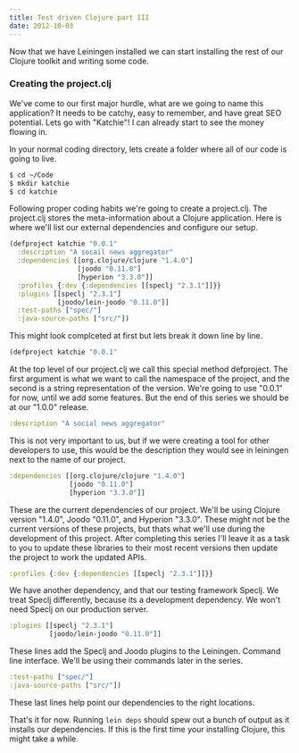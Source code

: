 ```yaml
---
title: Test driven Clojure part III
date: 2012-10-03
---
```


Now that we have Leiningen installed we can start installing the rest of our
Clojure toolkit and writing some code.

### Creating the project.clj

We've come to our first major hurdle, what are we going to name this
application? It needs to be catchy, easy to remember, and have great SEO
potential. Lets go with "Katchie"! I can already start to see the money
flowing in.

In your normal coding directory, lets create a folder where all of our code is
going to live.

```bash
$ cd ~/Code
$ mkdir katchie
$ cd katchie
```

Following proper coding habits we're going to create a project.clj. The
project.clj stores the meta-information about a Clojure application. Here is
where we'll list our external dependencies and configure our setup.

```clojure
(defproject katchie "0.0.1"
  :description "A socail news aggregator"
  :dependencies [[org.clojure/clojure "1.4.0"]
                 [joodo "0.11.0"]
                 [hyperion "3.3.0"]]
  :profiles {:dev {:dependencies [[speclj "2.3.1"]]}}
  :plugins [[speclj "2.3.1"]
            [joodo/lein-joodo "0.11.0"]]
  :test-paths ["spec/"]
  :java-source-paths ["src/"])
```

This might look complceted at first but lets break it down line by line.

```clojure
(defproject katchie "0.0.1"
```

At the top level of our project.clj we call this special method defproject.
The first argument is what we want to call the namespace of the project, and
the second is a string representation of the version. We're going to use
"0.0.1" for now, until we add some features. But the end of this series we
should be at our "1.0.0" release.

```clojure
:description "A social news aggregator"
```

This is not very important to us, but if we were creating a tool for other
developers to use, this would be the description they would see in leiningen
next to the name of our project.

```clojure
:dependencies [[org.clojure/clojure "1.4.0"]
               [joodo "0.11.0"]
               [hyperion "3.3.0"]]
```

These are the current dependencies of our project. We'll be using Clojure
version "1.4.0", Joodo "0.11.0", and Hyperion "3.3.0". These might not be the
current versions of these projects, but thats what we'll use during the
development of this project. After completing this series I'll leave it as
a task to you to update these libraries to their most recent versions then
update the project to work the updated APIs.

```clojure
:profiles {:dev {:dependencies [[speclj "2.3.1"]]}}
```

We have another dependency, and that our testing framework Speclj. We treat
Speclj differently, because its a development dependency. We won't need Speclj
on our production server.

```clojure
:plugins [[speclj "2.3.1"]
          [joodo/lein-joodo "0.11.0"]]
```

These lines add the Speclj and Joodo plugins to the Leiningen. Command line
interface. We'll be using their commands later in the series.

```clojure
:test-paths ["spec/"]
:java-source-paths ["src/"])
```

These last lines help point our dependencies to the right locations.

That's it for now. Running `lein deps` should spew out a bunch of output as it
installs our dependencies. If this is the first time your installing Clojure,
this might take a while.
